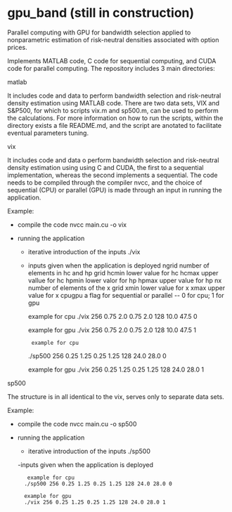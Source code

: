 # gpu_band (still in construction)
Parallel computing with GPU for bandwidth selection applied to nonparametric estimation of risk-neutral densities associated with option prices.

Implements MATLAB code, C code for sequential computing, and CUDA code for parallel computing.
The repository includes 3 main directories:

matlab

It includes code and data to perform bandwidth selection and risk-neutral density estimation 
using MATLAB code. There are two data sets, VIX and S&P500, for which to scripts vix.m and
sp500.m, can be used to perform the calculations. For more information on how to run the 
scripts, within the directory exists a file README.md, and the script are anotated to
facilitate eventual parameters tuning.


vix 

It includes code and data o perform bandwidth selection and risk-neutral density estimation 
using using C and CUDA, the first to a sequential implementation, whereas the second implements a sequential.
The code needs to be compiled through the compiler nvcc, and the choice of sequential (CPU) or 
parallel (GPU) is made through an input in running the application. 

Example:
- compile the code
     nvcc main.cu -o vix
     
- running the application
   - iterative introduction of the inputs
       ./vix
      
   - inputs given when the application is deployed
        ngrid number of elements in hc and hp grid
        hcmin lower value for hc
        hcmax upper vallue for hc
        hpmin lower valor for hp
        hpmax upper value for hp
        nx number of elements of the x grid
        xmin lower value for x
        xmax upper value for x
        cpugpu a flag for sequential or parallel -- 0 for cpu; 1 for gpu
        
        example for cpu
        ./vix 256 0.75 2.0 0.75 2.0 128 10.0 47.5 0
        
        example for gpu
        ./vix 256 0.75 2.0 0.75 2.0 128 10.0 47.5 1
        
        
          example for cpu
          
          
          
        ./sp500 256 0.25 1.25 0.25 1.25 128 24.0 28.0 0
        
        example for gpu
        ./vix 256 0.25 1.25 0.25 1.25 128 24.0 28.0 1
        
        
        
        
sp500

The structure is in all identical to the vix, serves only to separate data sets.

Example:
- compile the code
     nvcc main.cu -o sp500
        
- running the application
   - iterative introduction of the inputs
       ./sp500
       
   -inputs given when the application is deployed
    
         example for cpu
        ./sp500 256 0.25 1.25 0.25 1.25 128 24.0 28.0 0
        
        example for gpu
        ./vix 256 0.25 1.25 0.25 1.25 128 24.0 28.0 1
        



